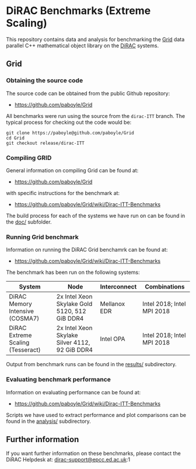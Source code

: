 # DiRAC Benchmarks (Extreme Scaling)

This repository contains data and analysis for benchmarking the [Grid](https://github.com/paboyle/Grid) data parallel C++ mathematical object library on the [DiRAC](http://www.dirac.ac.uk) systems.

## Grid

### Obtaining the source code

The source code can be obtained from the public Github repository:

   - https://github.com/paboyle/Grid

All benchmarks were run using the source from the `dirac-ITT` branch. The typical process for checking out the code would be:

```
git clone https://paboyle@github.com/paboyle/Grid
cd Grid
git checkout release/dirac-ITT
```

### Compiling GRID

General information on compiling Grid can be found at:

   - https://github.com/paboyle/Grid

with specific instructions for the benchmark at:

  - https://github.com/paboyle/Grid/wiki/Dirac-ITT-Benchmarks

The build process for each of the systems we have run on can be found in the [doc/](doc/) subfolder.

### Running Grid benchmark

Information on running the DiRAC Grid benchamrk can be found at:

  - https://github.com/paboyle/Grid/wiki/Dirac-ITT-Benchmarks

The benchmark has been run on the following systems:

| System | Node | Interconnect | Combinations |
|--------|------|--------------|--------------|
| DiRAC Memory Intensive (COSMA7) | 2x Intel Xeon Skylake Gold 5120, 512 GiB DDR4 | Mellanox EDR | Intel 2018; Intel MPI 2018 |
| DiRAC Extreme Scaling (Tesseract) | 2x Intel Xeon Skylake Silver 4112, 92 GiB DDR4 | Intel OPA | Intel 2018; Intel MPI 2018 | 

Output from benchmark runs can be found in the [results/](results/) subdirectory.

### Evaluating benchmark performance

Information on evaluating performance can be found at:

   - https://github.com/paboyle/Grid/wiki/Dirac-ITT-Benchmarks

Scripts we have used to extract performance and plot comparisons can be found in the [analysis/](analysis/) subdirectory.

## Further information

If you want further information on these benchmarks, please contact the DiRAC Helpdesk at: dirac-support@epcc.ed.ac.uk:1

